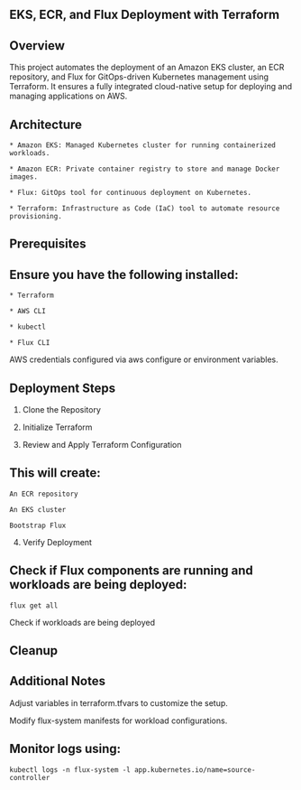 ## EKS, ECR, and Flux Deployment with Terraform

## Overview

This project automates the deployment of an Amazon EKS cluster, an ECR repository, and Flux for GitOps-driven Kubernetes management using Terraform. It ensures a fully integrated cloud-native setup for deploying and managing applications on AWS.

## Architecture

    * Amazon EKS: Managed Kubernetes cluster for running containerized workloads.

    * Amazon ECR: Private container registry to store and manage Docker images.

    * Flux: GitOps tool for continuous deployment on Kubernetes.

    * Terraform: Infrastructure as Code (IaC) tool to automate resource provisioning.

## Prerequisites

## Ensure you have the following installed:

    * Terraform

    * AWS CLI

    * kubectl

    * Flux CLI

AWS credentials configured via aws configure or environment variables.

## Deployment Steps

1. Clone the Repository

2. Initialize Terraform

3. Review and Apply Terraform Configuration

## This will create:

    An ECR repository

    An EKS cluster

    Bootstrap Flux

4. Verify Deployment

## Check if Flux components are running and workloads are being deployed:
    flux get all

Check if workloads are being deployed

## Cleanup

## Additional Notes

Adjust variables in terraform.tfvars to customize the setup.

Modify flux-system manifests for workload configurations.

## Monitor logs using: 
    kubectl logs -n flux-system -l app.kubernetes.io/name=source-controller
